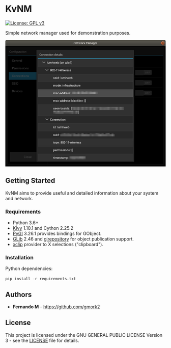# KvNM

[![License: GPL v3](https://img.shields.io/badge/License-GPLv3-blue.svg)](https://www.gnu.org/licenses/gpl-3.0)

Simple network manager used for demonstration purposes.

![photo](images/kvnm.png)

## Getting Started
KvNM aims to provide useful and detailed information about your system
and network.

### Requirements
* Python 3.6+
* [Kivy](https://kivy.org/docs/gettingstarted/installation.html)
1.10.1 and Cython 2.25.2
* [PyGI](https://pygobject.readthedocs.io/) 3.26.1 provides bindings
for GObject.
* [GLib](https://developer.gnome.org/glib/) 2.46 and
[girepository](https://wiki.gnome.org/Projects/GObjectIntrospection)
for object publication support.
* [xclip](https://github.com/astrand/xclip) provider to X selections 
("clipboard").

### Installation
Python dependencies:

`pip install -r requirements.txt`

## Authors

* **Fernando M** - https://github.com/gmork2

## License
This project is licensed under the GNU GENERAL PUBLIC LICENSE
Version 3 - see the [LICENSE](LICENSE) file for details.

